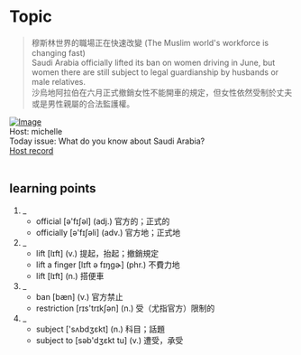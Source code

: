 # Topic

> 穆斯林世界的職場正在快速改變 (The Muslim world's workforce is changing fast) <br>
> Saudi Arabia officially lifted its ban on women driving in June, but women there are still subject to legal guardianship by husbands or male relatives. <br>
> 沙烏地阿拉伯在六月正式撤銷女性不能開車的規定，但女性依然受制於丈夫或是男性親屬的合法監護權。 <br>

[![Image](https://cdn.voicetube.com/assets/thumbnails/Y_-26W-m2fw.jpg)](https://www.youtube.com/embed/Y_-26W-m2fw?rel=0&showinfo=0&cc_load_policy=0&controls=1&autoplay=1&iv_load_policy=3&playsinline=1&wmode=transparent&start=199&end=209&enablejsapi=1&origin=https://tw.voicetube.com&widgetid=1)<br>
Host: michelle
<br>Today issue: What do you know about Saudi Arabia?
<br>
[Host record](https://cdn.voicetube.com/tmp/everyday_records/Michellesu/2704.mp3)
<br><br>
## learning points
1. _
	* official  [ə'fɪʃəl] (adj.) 官方的；正式的
	* officially  [ə'fɪʃəli] (adv.) 官方地；正式地
2. _
	* lift  [lɪft] (v.) 提起，抬起；撤銷規定
	* lift a finger [lɪft ə fɪŋgɚ] (phr.) 不費力地
	* lift  [lɪft] (n.) 搭便車
3. _
	* ban  [bæn] (v.) 官方禁止
	* restriction  [rɪs'trɪkʃən] (n.) 受（尤指官方）限制的
4. _
	* subject ['sʌbdʒɛkt] (n.) 科目；話題
	* subject to [səb'dʒɛkt tu] (v.) 遭受，承受
